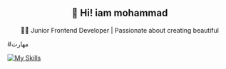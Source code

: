   <h2 align="center" font-size="60px">
   👋 Hi! iam mohammad
    
</h2>

<div align="center">
  👨‍💻 Junior Frontend Developer | Passionate about creating beautiful
</div>

#مهارت

[![My Skills](https://skillicons.dev/icons?i=js,html,css,figma,git,github,react,supabase,vite,nextjs,sass,bootstrap,vscode,npm)](https://skillicons.dev)
